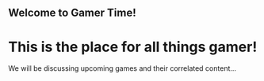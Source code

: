 ## Welcome to Gamer Time!
# This is the place for all things gamer!

We will be discussing upcoming games and their correlated content...
